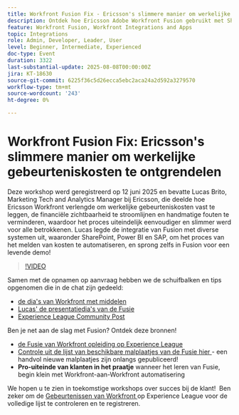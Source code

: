 ```yaml
---
title: Workfront Fusion Fix - Ericsson's slimmere manier om werkelijke gebeurteniskosten te ontgrendelen
description: Ontdek hoe Ericsson Adobe Workfront Fusion gebruikt met SharePoint, Power BI en SAP om kostenrapportage te automatiseren, de financiële zichtbaarheid te verbeteren en handmatige fouten te verminderen.
feature: Workfront Fusion, Workfront Integrations and Apps
topic: Integrations
role: Admin, Developer, Leader, User
level: Beginner, Intermediate, Experienced
doc-type: Event
duration: 3322
last-substantial-update: 2025-08-08T00:00:00Z
jira: KT-18630
source-git-commit: 6225f36c5d26ecca5ebc2aca24a2d592a3279570
workflow-type: tm+mt
source-wordcount: '243'
ht-degree: 0%

---
```



# Workfront Fusion Fix: Ericsson&#39;s slimmere manier om werkelijke gebeurteniskosten te ontgrendelen

Deze workshop werd geregistreerd op 12 juni 2025 en bevatte Lucas Brito, Marketing Tech and Analytics Manager bij Ericsson, die deelde hoe Ericsson Workfront verlengde om werkelijke gebeurteniskosten vast te leggen, de financiële zichtbaarheid te stroomlijnen en handmatige fouten te verminderen, waardoor het proces uiteindelijk eenvoudiger en slimmer werd voor alle betrokkenen. Lucas legde de integratie van Fusion met diverse systemen uit, waaronder SharePoint, Power BI en SAP, om het proces van het melden van kosten te automatiseren, en sprong zelfs in Fusion voor een levende demo!

>[!VIDEO](https://video.tv.adobe.com/v/3469977/?learn=on&enablevpops)

Samen met de opnamen op aanvraag hebben we de schuifbalken en tips opgenomen die in de chat zijn gedeeld:  
* [ de dia&#39;s van Workfront met middelen ](https://workfront-experience.s3.us-west-2.amazonaws.com/Training/Guides/Customer+Success+at+Scale/061225+-+The+Workfront+Fusion+Fix+-+Ericsson+Slim+Way+to+Unlocking+True+Event+Costs.pdf)
* [ Lucas&#39; de presentatiedia&#39;s van de Fusie ](https://workfront-experience.s3.us-west-2.amazonaws.com/Training/Guides/Customer+Success+at+Scale/Ericsson+Event+Slides-+Expense+Reporting+with+Fusion.pdf)
* [ Experience League Community Post ](https://experienceleaguecommunities.adobe.com/t5/workfront-discussions/event-follow-up-the-workfront-fusion-fix-ericsson-s-smarter-way/td-p/759188)

Ben je net aan de slag met Fusion? Ontdek deze bronnen! 
* [ de Fusie van Workfront opleiding op Experience League ](https://experienceleague.adobe.com/nl/docs/workfront-learn/tutorials-workfront/fusion/welcome-to-workfront-fusion/workfront-fusion-overview)
* [ Controle uit de lijst van beschikbare malplaatjes van de Fusie hier ](https://experienceleague.adobe.com/nl/docs/workfront-fusion/using/create-and-manage-templates/currently-available-fusion-templates) - een handvol nieuwe malplaatjes zijn onlangs gepubliceerd!  
* **Pro-uiteinde van klanten in het praatje** wanneer het leren van Fusie, begin klein met Workfront-aan-Workfront automatisering 

We hopen u te zien in toekomstige workshops over succes bij de klant!  Ben zeker om de [ Gebeurtenissen van Workfront ](https://experienceleague.adobe.com/events/?lang=nl-NL&filters=Workfront) op Experience League voor de volledige lijst te controleren en te registreren.